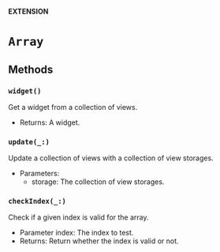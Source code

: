 **EXTENSION**

# `Array`

## Methods
### `widget()`

Get a widget from a collection of views.
- Returns: A widget.

### `update(_:)`

Update a collection of views with a collection of view storages.
- Parameters:
    - storage: The collection of view storages.

### `checkIndex(_:)`

Check if a given index is valid for the array.
- Parameter index: The index to test.
- Returns: Return whether the index is valid or not.
